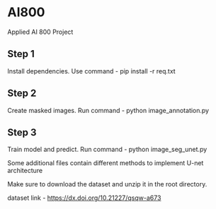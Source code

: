 # AI800
Applied AI 800 Project


## Step 1
Install dependencies. Use command - pip install -r req.txt

## Step 2
Create masked images. Run command -  python image_annotation.py

## Step 3
Train model and predict. Run command - python image_seg_unet.py

Some additional files contain different methods to implement U-net architecture

Make sure to download the dataset and unzip it in the root directory.

dataset link - https://dx.doi.org/10.21227/qsqw-a673
